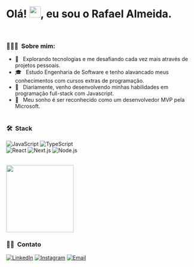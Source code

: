 
<h1 align="left">Olá! <img src="https://raw.githubusercontent.com/kaueMarques/kaueMarques/master/hi.gif" height="30px">, eu sou o Rafael Almeida.</h1>
<br>
<h3> 👨🏻‍💻 &nbsp;Sobre mim: </h3>

- 🤔 &nbsp; Explorando tecnologias e me desafiando cada vez mais através de projetos pessoais.
- 🎓 &nbsp; Estudo Engenharia de Software e tenho alavancado meus conhecimentos com cursos extras de programação.
- 🌱 &nbsp; Diariamente, venho desenvolvendo minhas habilidades em programação full-stack com Javascript.
- 💭 &nbsp; Meu sonho é ser reconhecido como um desenvolvedor MVP pela Microsoft.
  <br><br>
<h3> 🛠 &nbsp;Stack</h3>

![JavaScript](https://img.shields.io/badge/JavaScript-F7DF1E?style=for-the-badge&logo=javascript&logoColor=black)
![TypeScript](https://img.shields.io/badge/TypeScript-007ACC?style=for-the-badge&logo=typescript&logoColor=white)
<br>
![React](https://img.shields.io/badge/React-20232A?style=for-the-badge&logo=react&logoColor=61DAFB)
![Next.js](https://img.shields.io/badge/next.js-000000?style=for-the-badge&logo=nextdotjs&logoColor=white)
![Node.js](https://img.shields.io/badge/Node.js-43853D?style=for-the-badge&logo=node.js&logoColor=white)


<br/>
<a href="https://github.com/orafael-dev">
  <img height="180em" src="https://github-readme-stats.vercel.app/api/top-langs/?username=orafael-dev&theme=blueberry&show_icons=true&hide_border=true&layout=compact" /></a>

<br/>

<h3> 🤝🏻 &nbsp;Contato </h3>

<p>
<a href="https://www.linkedin.com/in/orafael-almeida/"><img alt="LinkedIn" src="https://img.shields.io/badge/LinkedIn-0077B5?style=for-the-badge&logo=linkedin&logoColor=white"></a>
<a href="https://www.instagram.com/orafa.almeida/"><img alt="Instagram" src="https://img.shields.io/badge/Instagram-E4405F?style=for-the-badge&logo=instagram&logoColor=white"></a>
<a href="mailto:almeidarp.dev@gmail.com"><img alt="Email" src="https://img.shields.io/badge/Gmail-D14836?style=for-the-badge&logo=gmail&logoColor=white"></a>
</p>


